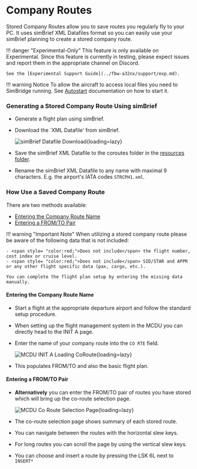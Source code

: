 # Company Routes
Stored Company Routes allow you to save routes you regularly fly to your PC. It uses simBrief XML Datafiles format so you can easily use your simBrief planning to create a stored company route.

!!! danger "Experimental-Only"
    This feature is only available on Experimental. Since this feature is currently in testing, please expect issues and report them in the 
    appropriate channel on Discord. 

    See the [Experimental Support Guide](../fbw-a32nx/support/exp.md).

!!! warning Notice
    To allow the aircraft to access local files you need to SimBridge running. See [Autostart](autostart.md) documentation on how to start it. 

### Generating a Stored Company Route Using simBrief

- Generate a flight plan using simBrief.
- Download the `XML Datafile' from simBrief.

    ![simBrief Datafile Download](assets/simbridge/simbrief-datafile-download.png){loading=lazy}

- Save the simBrief XML Datafile to the coroutes folder in the [resources folder](installation.md#resources-folder).
- Rename the simBrief XML Datafile to any name with maximal 9 characters. E.g. the airport's IATA codes `STRCPH1.xml`.

### How Use a Saved Company Route

There are two methods available:

- [Entering the Company Route Name](#entering-the-company-route-name)
- [Entering a FROM/TO Pair](#entering-a-fromto-pair)

!!! warning "Important Note"
     When utilizing a stored company route please be aware of the following data that is not included:

    - <span style= "color:red;">Does not include</span> the flight number, cost index or cruise level.
    - <span style= "color:red;">Does not include</span> SID/STAR and APPR or any other flight specific data (pax, cargo, etc.).
    
    You can complete the flight plan setup by entering the missing data manually.

#### Entering the Company Route Name 
- Start a flight at the appropriate departure airport and follow the standard setup procedure.
- When setting up the flight management system in the MCDU you can directly head to the INIT A page.
- Enter the name of your company route into the `CO RTE` field.

    ![MCDU INIT A Loading CoRoute](assets/mcdu-init-a-load.png){loading=lazy}

- This populates FROM/TO and also the basic flight plan. 


#### Entering a FROM/TO Pair
- **Alternatively** you can enter the FROM/TO pair of routes you have stored which will bring up the co-route selection page.
    
    ![MCDU Co Route Selection Page](assets/mcdu-coroute-selection-page.png){loading=lazy}

- The co-route selection page shows summary of each stored route.
- You can navigate between the routes with the horizontal slew keys.
- For long routes you can scroll the page by using the vertical slew keys.
- You can choose and insert a route by pressing the LSK 6L next to `INSERT*`